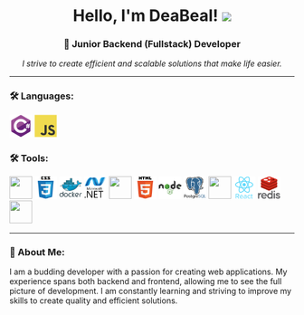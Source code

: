 <h1 align="center">Hello, I'm DeaBeal! <img src="https://github.com/wervlad/wervlad/assets/24524555/766d336d-b87d-44ba-807c-c51de2bc6b4d" width="28px"></h1>
<h3 align="center">🌟 Junior Backend (Fullstack) Developer</h3>

<p align="center">
    <em>I strive to create efficient and scalable solutions that make life easier.</em>
</p>

---

<h3 align="left">🛠️ Languages:</h3>
<p align="left"> 
    <img src="https://raw.githubusercontent.com/devicons/devicon/master/icons/csharp/csharp-original.svg" width="40" height="40"/> 
    <img src="https://raw.githubusercontent.com/devicons/devicon/master/icons/javascript/javascript-original.svg" width="40" height="40"/> 
</p>

<h3 align="left">🛠️ Tools:</h3>
<p align="left"> 
    <img src="https://www.vectorlogo.zone/logos/gnu_bash/gnu_bash-icon.svg" width="40" height="40"/> 
    <img src="https://raw.githubusercontent.com/devicons/devicon/master/icons/css3/css3-original-wordmark.svg" width="40" height="40"/> 
    <img src="https://raw.githubusercontent.com/devicons/devicon/master/icons/docker/docker-original-wordmark.svg" width="40" height="40"/> 
    <img src="https://raw.githubusercontent.com/devicons/devicon/master/icons/dot-net/dot-net-original-wordmark.svg" width="40" height="40"/> 
    <img src="https://www.vectorlogo.zone/logos/git-scm/git-scm-icon.svg" width="40" height="40"/> 
    <img src="https://raw.githubusercontent.com/devicons/devicon/master/icons/html5/html5-original-wordmark.svg" width="40" height="40"/> 
    <img src="https://raw.githubusercontent.com/devicons/devicon/master/icons/nodejs/nodejs-original-wordmark.svg" width="40" height="40"/> 
    <img src="https://raw.githubusercontent.com/devicons/devicon/master/icons/postgresql/postgresql-original-wordmark.svg" width="40" height="40"/> 
    <img src="https://www.vectorlogo.zone/logos/getpostman/getpostman-icon.svg" width="40" height="40"/> 
    <img src="https://raw.githubusercontent.com/devicons/devicon/master/icons/react/react-original-wordmark.svg" width="40" height="40"/> 
    <img src="https://raw.githubusercontent.com/devicons/devicon/master/icons/redis/redis-original-wordmark.svg" width="40" height="40"/> 
    <img src="https://www.vectorlogo.zone/logos/tailwindcss/tailwindcss-icon.svg" width="40" height="40"/> 
</p>

---

<h3 align="left">💼 About Me:</h3>
<p align="left">
    I am a budding developer with a passion for creating web applications. My experience spans both backend and frontend, allowing me to see the full picture of development. I am constantly learning and striving to improve my skills to create quality and efficient solutions.
</p>
